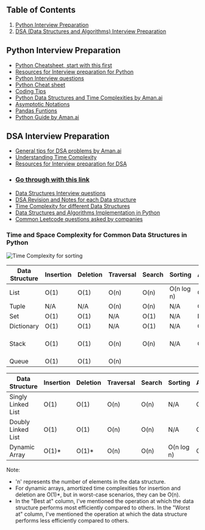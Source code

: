 
## Table of Contents

1. [Python Interview Preparation](#python-interview-preparation)
2. [DSA (Data Structures and Algorithms) Interview Preparation](#dsa-interview-preparation)


## Python Interview Preparation

- [Python Cheatsheet, start with this first](https://leetcode.com/discuss/study-guide/2122306/Python-Cheat-Sheet-for-Leetcode)
- [Resources for Interview preparation for Python](https://drive.google.com/drive/folders/1vXoWHuaYO-f4cIu6OwTyBzpO3Dehl8Ad?usp=drive_link)
- [Python Interview questions](https://www.interviewbit.com/python-interview-questions/)
- [Python Cheat sheet](https://www.interviewbit.com/python-cheat-sheet/)
- [Coding Tips](https://realpython.com/python-coding-interview-tips/)
- [Python Data Structures and Time Complexities by Aman.ai](https://aman.ai/code/data-structures/)
- [ Asymptotic Notations](https://aman.ai/code/asymptotic-notations/)
- [Pandas Funtions](https://aman.ai/primers/pandas/)
- [Python Guide by Aman.ai](https://aman.ai/primers/python/#google_vignette)

## DSA Interview Preparation
- [General tips for DSA problems by Aman.ai](https://aman.ai/code/#general-tips)
- [Understanding Time Complexity](https://towardsdatascience.com/understanding-time-complexity-with-python-examples-2bda6e8158a7)
- [Resources for Interview preparation for DSA](https://drive.google.com/drive/folders/19LTeYCi0K4fnkyX7D1HiDmlWua5PkrWr?usp=drive_link)
- ### [Go through with this link](https://github.com/chethanhn29/Personal-Collection-of-Resources-to-learn/tree/main/Python%20Notebooks/Data_Structructres_and_Algorithms)
- [Data Structures Interview questions](https://www.interviewbit.com/data-structure-interview-questions/)
- [DSA Revision and Notes for each Data structure](https://www.programiz.com/dsa/algorithm)
- [Time Complexity for different Data Structures](https://wiki.python.org/moin/TimeComplexity)
- [Data Structures and Algorithms Implementation in Python](https://github.com/campusx-official/dsa-using-python/tree/main)
- [Common Leetcode questions asked by companies](https://mlengineer.io/common-leetcode-questions-by-categories-532b301130b)



### Time and Space Complexity for Common Data Structures in Python

![Time Complexity for sorting](https://he-s3.s3.amazonaws.com/media/uploads/c950295.png)

| Data Structure   | Insertion | Deletion | Traversal | Search | Sorting | Accessing | Space Complexity | Best at             | Worst at  |
|------------------|-----------|----------|-----------|--------|---------|-----------|------------------|---------------------|------------|
| List             | O(1)      | O(1)     | O(n)      | O(n)   | O(n log n) | O(1)     | O(n)             | Accessing           | Sorting    |
| Tuple            | N/A       | N/A      | O(n)      | O(n)   | N/A     | O(1)      | O(n)             | Accessing           | -          |
| Set              | O(1)      | O(1)     | N/A       | O(1)   | N/A     | N/A       | O(n)             | Search              | Traversal  |
| Dictionary       | O(1)      | O(1)     | N/A       | O(1)   | N/A     | O(1)      | O(n)             | Search              | Traversal  |
| Stack            | O(1)      | O(1)     | O(n)      | O(n)   | N/A     | O(1)      | O(n)             | Insertion, Deletion, Accessing | Traversal  |
| Queue            | O(1)      | O(1)     | O(n)      |

| Data Structure     | Insertion | Deletion | Traversal | Search | Sorting | Accessing | Space Complexity | Best at            | Worst at  |
|---------------------|-----------|----------|-----------|--------|---------|-----------|------------------|--------------------|-----------|
| Singly Linked List | O(1)      | O(1)     | O(n)      | O(n)   | N/A     | O(n)      | O(n)             | Insertion, Deletion, Traversal | Accessing |
| Doubly Linked List | O(1)      | O(1)     | O(n)      | O(n)   | N/A     | O(n)      | O(n)             | Insertion, Deletion, Traversal | Accessing |
| Dynamic Array      | O(1)*     | O(1)*    | O(n)      | O(n)   | O(n log n) | O(1)     | O(n)             | Accessing          | Insertion, Deletion |

Note:
- 'n' represents the number of elements in the data structure.
- For dynamic arrays, amortized time complexities for insertion and deletion are O(1)*, but in worst-case scenarios, they can be O(n).
- In the "Best at" column, I've mentioned the operation at which the data structure performs most efficiently compared to others. In the "Worst at" column, I've mentioned the operation at which the data structure performs less efficiently compared to others.


